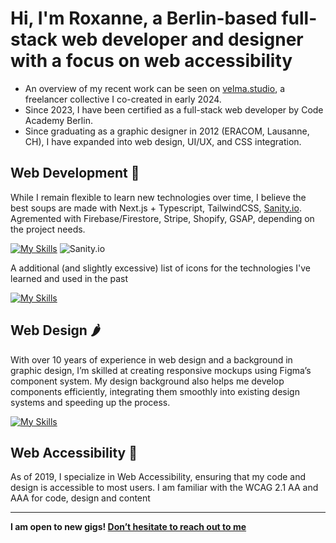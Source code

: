 # Hi, I'm Roxanne, a Berlin-based full-stack web developer and designer with a focus on web accessibility
- An overview of my recent work can be seen on [velma.studio](https://www.velma.studio), a freelancer collective I co-created in early 2024.
- Since 2023, I have been certified as a full-stack web developer by Code Academy Berlin.
- Since graduating as a graphic designer in 2012 (ERACOM, Lausanne, CH), I have expanded into web design, UI/UX, and CSS integration.

## Web Development 🍲
While I remain flexible to learn new technologies over time, I believe the best soups are made with Next.js + Typescript, TailwindCSS, [Sanity.io](https://www.sanity.io). Agremented with Firebase/Firestore, Stripe, Shopify, GSAP, depending on the project needs.

[![My Skills](https://skillicons.dev/icons?i=nextjs,tailwind,ts,firebase,vscode,vercel)](https://skillicons.dev) ![Sanity.io](https://avatars.githubusercontent.com/u/17177659?s=50&v=4)


A additional (and slightly excessive) list of icons for the technologies I've learned and used in the past

[![My Skills](https://skillicons.dev/icons?i=html,css,sass,js,react,nodejs,express,mongodb,git,github,postman,regex,graphql,wordpress)](https://skillicons.dev) 

## Web Design 🌶️
With over 10 years of experience in web design and a background in graphic design, I’m skilled at creating responsive mockups using Figma’s component system. My design background also helps me develop components efficiently, integrating them smoothly into existing design systems and speeding up the process.

[![My Skills](https://skillicons.dev/icons?i=figma)](https://skillicons.dev)

## Web Accessibility 🫚
As of 2019, I specialize in Web Accessibility, ensuring that my code and design is accessible to most users. I am familiar with the WCAG 2.1 AA and AAA for code, design and content

***

**I am open to new gigs! [Don’t hesitate to reach out to me](mailto:hello@roxanne-borloz.net)**
